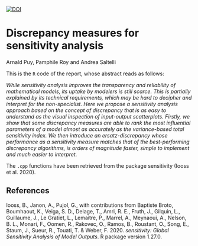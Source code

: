 [![DOI](https://zenodo.org/badge/DOI/10.5281/zenodo.6760348.svg)](https://doi.org/10.5281/zenodo.6760348)

# Discrepancy measures for sensitivity analysis

Arnald Puy, Pamphile Roy and Andrea Saltelli

This is the ``R`` code of the report, whose abstract reads as follows:

*While sensitivity analysis improves the transparency and reliability of mathematical models, its uptake by modelers is still scarce. This is partially explained by its technical requirements, which may be hard to decipher and interpret for the non-specialist. Here we propose a sensitivity analysis approach based on the concept of discrepancy that is as easy to understand as the visual inspection of input-output scatterplots. Firstly, we show that some discrepancy measures are able to rank the most influential parameters of a model almost as accurately as the variance-based total sensitivity index. We then introduce an ersatz-discrepancy whose performance as a sensitivity measure matches that of the best-performing discrepancy algorithms, is orders of magnitude faster, simple to implement and much easier to interpret.*

The ``.cpp`` functions have been retrieved from the package sensitivity (Iooss et al. 2020).

## References

Iooss, B., Janon, A., Pujol, G., with contributions from Baptiste Broto, Boumhaout, K., Veiga, S. D., Delage, T., Amri, R. E., Fruth, J., Gilquin, L., Guillaume, J., Le Gratiet, L., Lemaitre, P., Marrel, A., Meynaoui, A., Nelson, B. L., Monari, F., Oomen, R., Rakovec, O., Ramos, B., Roustant, O., Song, E., Staum, J., Sueur, R., Touati, T. & Weber, F. 2020. *sensitivity: Global Sensitivity Analysis of Model Outputs*. R package version 1.27.0.

